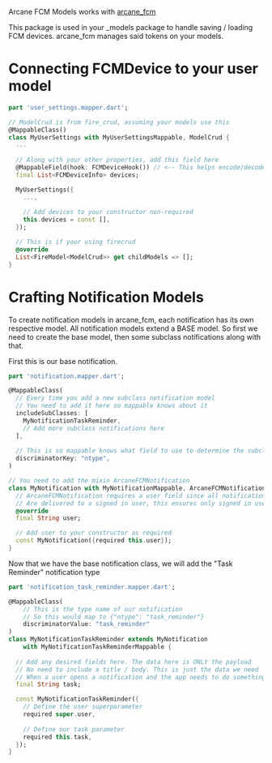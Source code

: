 Arcane FCM Models works with [arcane_fcm](https://pub.dev/packages/arcane_fcm)

This package is used in your _models package to handle saving / loading FCM devices. arcane_fcm manages said tokens on your models.

# Connecting FCMDevice to your user model
```dart
part 'user_settings.mapper.dart';

// ModelCrud is from fire_crud, assuming your models use this
@MappableClass()
class MyUserSettings with MyUserSettingsMappable, ModelCrud {
  ...
  
  // Along with your other properties, add this field here
  @MappableField(hook: FCMDeviceHook()) // <-- This helps encode/decode with dart mappable
  final List<FCMDeviceInfo> devices;

  MyUserSettings({
    ...,
    
    // Add devices to your constructor non-required
    this.devices = const [],
  });

  // This is if your using firecrud
  @override
  List<FireModel<ModelCrud>> get childModels => [];
}
```

# Crafting Notification Models
To create notification models in arcane_fcm, each notification has its own respective model. All notification models extend a BASE model. So first we need to create the base model, then some subclass notifications along with that.

First this is our base notification.
```dart
part 'notification.mapper.dart';

@MappableClass(
  // Every time you add a new subclass notification model
  // You need to add it here so mappable knows about it
  includeSubClasses: [
    MyNotificationTaskReminder,
    // Add more subclass notifications here
  ],
  
  // This is so mappable knows what field to use to determine the subclass
  discriminatorKey: "ntype",
)

// You need to add the mixin ArcaneFCMNotification
class MyNotification with MyNotificationMappable, ArcaneFCMNotification {
  // ArcaneFCMNotification requires a user field since all notifications
  // Are delivered to a signed in user, this ensures only signed in users see their notifications
  @override
  final String user;

  // Add user to your constructor as required
  const MyNotification({required this.user});
}
```

Now that we have the base notification class, we will add the "Task Reminder" notification type
```dart
part 'notification_task_reminder.mapper.dart';

@MappableClass(
    // This is the type name of our notification
    // So this would map to {"ntype": "task_reminder"}
    discriminatorValue: "task_reminder"
)
class MyNotificationTaskReminder extends MyNotification
    with MyNotificationTaskReminderMappable {
  
  // Add any desired fields here. The data here is ONLY the payload
  // No need to include a title / body. This is just the data we need
  // When a user opens a notification and the app needs to do something
  final String task;

  const MyNotificationTaskReminder({
    // Define the user superparameter
    required super.user,
    
    // Define our task parameter
    required this.task,
  });
}
```